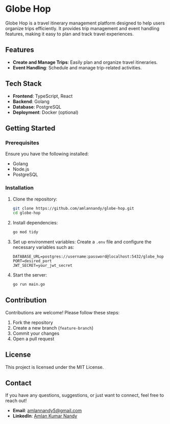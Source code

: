 # Globe Hop

Globe Hop is a travel itinerary management platform designed to help users organize trips efficiently. It provides trip management and event handling features, making it easy to plan and track travel experiences.

## Features

- **Create and Manage Trips**: Easily plan and organize travel itineraries.
- **Event Handling**: Schedule and manage trip-related activities.

## Tech Stack

- **Frontend**: TypeScript, React
- **Backend**: Golang
- **Database**: PostgreSQL
- **Deployment**: Docker (optional)

## Getting Started

### Prerequisites

Ensure you have the following installed:

- Golang
- Node.js
- PostgreSQL

### Installation

1. Clone the repository:
   ```bash
   git clone https://github.com/amlannandy/globe-hop.git
   cd globe-hop
   ```
2. Install dependencies:
   ```bash
   go mod tidy
   ```
3. Set up environment variables:
   Create a `.env` file and configure the necessary variables such as:
   ```env
   DATABASE_URL=postgres://username:password@localhost:5432/globe_hop
   PORT=desired_port
   JWT_SECRET=your_jwt_secret
   ```
4. Start the server:
   ```bash
   go run main.go
   ```

## Contribution

Contributions are welcome! Please follow these steps:

1. Fork the repository
2. Create a new branch (`feature-branch`)
3. Commit your changes
4. Open a pull request

## License

This project is licensed under the MIT License.

## Contact

If you have any questions, suggestions, or just want to connect, feel free to reach out!

- **Email**: amlannandy5@gmail.com
- **LinkedIn**: [Amlan Kumar Nandy](https://www.linkedin.com/in/amlan-nandy/)
